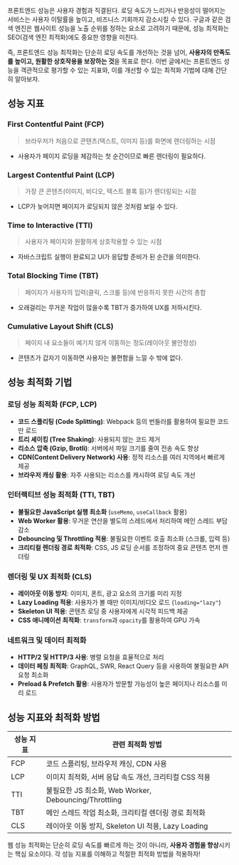 <p>프론트엔드 성능은 사용자 경험과 직결된다.
로딩 속도가 느리거나 반응성이 떨어지는 서비스는 사용자 이탈률을 높이고, 비즈니스 기회까지 감소시킬 수 있다.
구글과 같은 검색 엔진은 웹사이트 성능을 노출 순위를 정하는 요소로 고려하기 때문에, 성능 최적화는 SEO(검색 엔진 최적화)에도 중요한 영향을 미친다.</p>
<p>즉, 프론트엔드 성능 최적화는 단순히 로딩 속도를 개선하는 것을 넘어, <strong>사용자의 만족도를 높이고, 원활한 상호작용을 보장하는 것</strong>을 목표로 한다.
이번 글에서는 프론트엔드 성능을 객관적으로 평가할 수 있는 지표와, 이를 개선할 수 있는 최적화 기법에 대해 간단히 알아보자.</p>
<h2 id="성능-지표">성능 지표</h2>
<h3 id="first-contentful-paint-fcp">First Contentful Paint (FCP)</h3>
<blockquote>
<p>브라우저가 처음으로 콘텐츠(텍스트, 이미지 등)를 화면에 렌더링하는 시점</p>
</blockquote>
<ul>
<li>사용자가 페이지 로딩을 체감하는 첫 순간이므로 빠른 렌더링이 필요하다.</li>
</ul>
<h3 id="largest-contentful-paint-lcp">Largest Contentful Paint (LCP)</h3>
<blockquote>
<p>가장 큰 콘텐츠(이미지, 비디오, 텍스트 블록 등)가 렌더링되는 시점</p>
</blockquote>
<ul>
<li>LCP가 늦어지면 페이지가 로딩되지 않은 것처럼 보일 수 있다.</li>
</ul>
<h3 id="time-to-interactive-tti">Time to Interactive (TTI)</h3>
<blockquote>
<p>사용자가 페이지와 원활하게 상호작용할 수 있는 시점</p>
</blockquote>
<ul>
<li>자바스크립트 실행이 완료되고 UI가 응답할 준비가 된 순간을 의미한다.</li>
</ul>
<h3 id="total-blocking-time-tbt">Total Blocking Time (TBT)</h3>
<blockquote>
<p>페이지가 사용자의 입력(클릭, 스크롤 등)에 반응하지 못한 시간의 총합</p>
</blockquote>
<ul>
<li>오래걸리는 무거운 작업이 많을수록 TBT가 증가하여 UX를 저하시킨다.</li>
</ul>
<h3 id="cumulative-layout-shift-cls">Cumulative Layout Shift (CLS)</h3>
<blockquote>
<p>페이지 내 요소들이 예기치 않게 이동하는 정도(레이아웃 불안정성)</p>
</blockquote>
<ul>
<li>콘텐츠가 갑자기 이동하면 사용자는 불편함을 느낄 수 밖에 없다.</li>
</ul>
<h2 id="성능-최적화-기법">성능 최적화 기법</h2>
<h3 id="로딩-성능-최적화-fcp-lcp">로딩 성능 최적화 (FCP, LCP)</h3>
<ul>
<li><strong>코드 스플리팅 (Code Splitting)</strong>: Webpack 등의 번들러를 활용하여 필요한 코드만 로드</li>
<li><strong>트리 셰이킹 (Tree Shaking)</strong>: 사용되지 않는 코드 제거</li>
<li><strong>리소스 압축 (Gzip, Brotli)</strong>: 서버에서 파일 크기를 줄여 전송 속도 향상</li>
<li><strong>CDN(Content Delivery Network) 사용</strong>: 정적 리소스를 여러 지역에서 빠르게 제공</li>
<li><strong>브라우저 캐싱 활용</strong>: 자주 사용되는 리소스를 캐시하여 로딩 속도 개선</li>
</ul>
<h3 id="인터랙티브-성능-최적화-tti-tbt">인터랙티브 성능 최적화 (TTI, TBT)</h3>
<ul>
<li><strong>불필요한 JavaScript 실행 최소화</strong> (<code>useMemo</code>, <code>useCallback</code> 활용)</li>
<li><strong>Web Worker 활용</strong>: 무거운 연산을 별도의 스레드에서 처리하여 메인 스레드 부담 감소</li>
<li><strong>Debouncing 및 Throttling 적용</strong>: 불필요한 이벤트 호출 최소화 (스크롤, 입력 등)</li>
<li><strong>크리티컬 렌더링 경로 최적화</strong>: CSS, JS 로딩 순서를 조정하여 중요 콘텐츠 먼저 렌더링</li>
</ul>
<h3 id="렌더링-및-ux-최적화-cls">렌더링 및 UX 최적화 (CLS)</h3>
<ul>
<li><strong>레이아웃 이동 방지</strong>: 이미지, 폰트, 광고 요소의 크기를 미리 지정</li>
<li><strong>Lazy Loading 적용</strong>: 사용자가 볼 때만 이미지/비디오 로드 (<code>loading=&quot;lazy&quot;</code>)</li>
<li><strong>Skeleton UI 적용</strong>: 콘텐츠 로딩 중 사용자에게 시각적 피드백 제공</li>
<li><strong>CSS 애니메이션 최적화</strong>: <code>transform</code>과 <code>opacity</code>를 활용하여 GPU 가속</li>
</ul>
<h3 id="네트워크-및-데이터-최적화">네트워크 및 데이터 최적화</h3>
<ul>
<li><strong>HTTP/2 및 HTTP/3 사용</strong>: 병렬 요청을 효율적으로 처리</li>
<li><strong>데이터 페칭 최적화</strong>: GraphQL, SWR, React Query 등을 사용하여 불필요한 API 요청 최소화</li>
<li><strong>Preload &amp; Prefetch 활용</strong>: 사용자가 방문할 가능성이 높은 페이지나 리소스를 미리 로드</li>
</ul>
<h2 id="성능-지표와-최적화-방법">성능 지표와 최적화 방법</h2>
<table>
<thead>
<tr>
<th>성능 지표</th>
<th>관련 최적화 방법</th>
</tr>
</thead>
<tbody><tr>
<td>FCP</td>
<td>코드 스플리팅, 브라우저 캐싱, CDN 사용</td>
</tr>
<tr>
<td>LCP</td>
<td>이미지 최적화, 서버 응답 속도 개선, 크리티컬 CSS 적용</td>
</tr>
<tr>
<td>TTI</td>
<td>불필요한 JS 최소화, Web Worker, Debouncing/Throttling</td>
</tr>
<tr>
<td>TBT</td>
<td>메인 스레드 작업 최소화, 크리티컬 렌더링 경로 최적화</td>
</tr>
<tr>
<td>CLS</td>
<td>레이아웃 이동 방지, Skeleton UI 적용, Lazy Loading</td>
</tr>
</tbody></table>
<p>웹 성능 최적화는 단순히 로딩 속도를 빠르게 하는 것이 아니라, <strong>사용자 경험을 향상</strong>시키는 핵심 요소이다.
각 성능 지표를 이해하고 적절한 최적화 방법을 적용하자!</p>